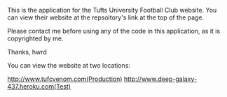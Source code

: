 This is the application for the Tufts University Football Club website. You can view their website at the repsoitory's link at the top of the page.

Please contact me before using any of the code in this application, as it is copyrighted by me.

Thanks,
hwrd


You can view the website at two locations:

http://www.tufcvenom.com(Production)
http://www.deep-galaxy-437.heroku.com(Test)

